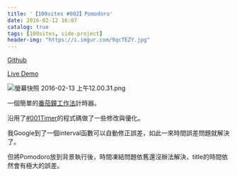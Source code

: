 ```yaml
---
title: '【100sites #002】Pomodoro'
date: 2016-02-12 16:07
catalog: true
tags: [100sites, side-project]
header-img: "https://i.imgur.com/9qcTEZY.jpg"
---
```


<p><a href="https://github.com/Kamigami55/100sites/tree/master/002_Pomodoro">Github</a></p>

<p><a href="http://kamigami55.github.io/100sites/002_Pomodoro/pomodoro.html" target="_blank">Live Demo</a></p>

<!-- more -->

![螢幕快照 2016-02-13 上午12.00.31.png](https://i.imgur.com/9qcTEZY.jpg)

<p>一個簡單的<a href="https://zh.wikipedia.org/zh-tw/番茄工作法" target="_blank">番茄鐘工作法</a>計時器。

沿用了<a href="http://easonchang.com/2016/02/12/100sites-001-timer/" target="_blank">#001Timer</a>的程式碼做了一些修改與優化。</p>

<p>我Google到了一個interval函數可以自動修正誤差，如此一來時間誤差問題就解決了。</p>

<p>但將Pomodoro放到背景執行後，時間凍結問題依舊還沒辦法解決，title的時間依然會有極大的誤差。</p>